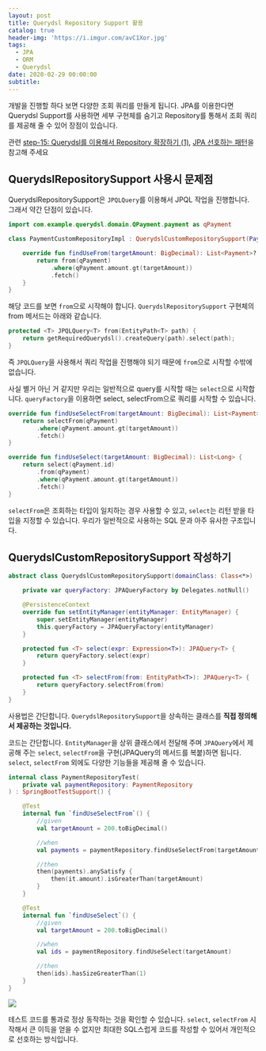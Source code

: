 ```yaml
---
layout: post
title: Querydsl Repository Support 활용
catalog: true
header-img: 'https://i.imgur.com/avC1Xor.jpg'
tags:
  - JPA
  - ORM
  - Querydsl
date: 2020-02-29 00:00:00
subtitle:
---
```



개발을 진행할 하다 보면 다양한 조회 쿼리를 만들게 됩니다. JPA를 이용한다면 Querydsl Support를 사용하면 세부 구현체를 숨기고 Repository를 통해서 조회 쿼리를 제공해 줄 수 있어 장점이 있습니다.

관련 [step-15: Querydsl를 이용해서 Repository 확장하기 (1)](https://github.com/cheese10yun/spring-jpa-best-practices/blob/master/doc/step-15.md), [JPA 선호하는 패턴](https://cheese10yun.github.io/jpa-preference/)을 참고해 주세요


## QuerydslRepositorySupport 사용시 문제점

QuerydslRepositorySupport은 `JPQLQuery`를 이용해서 JPQL 작업을 진행합니다. 그래서 약간 단점이 있습니다.

```kotlin
import com.example.querydsl.domain.QPayment.payment as qPayment

class PaymentCustomRepositoryImpl : QuerydslCustomRepositorySupport(Payment::class.java), PaymentCustomRepository {

    override fun findUseFrom(targetAmount: BigDecimal): List<Payment>? {
        return from(qPayment)
            .where(qPayment.amount.gt(targetAmount))
            .fetch()
    }
}
```
해당 코드를 보면 `from`으로 시작해야 합니다. `QuerydslRepositorySupport` 구현체의 from 메서드는 아래와 같습니다.

```kotlin
protected <T> JPQLQuery<T> from(EntityPath<T> path) {
    return getRequiredQuerydsl().createQuery(path).select(path);
}
```
즉 `JPQLQuery`을 사용해서 쿼리 작업을 진행해야 되기 때문에 `from`으로 시작할 수밖에 없습니다.

사실 별거 아닌 거 같지만 우리는 일반적으로 query를 시작할 때는 `select`으로 시작합니다. `queryFactory`을 이용하면 select, selectFrom으로 쿼리를 시작할 수 있습니다.

```kotlin
override fun findUseSelectFrom(targetAmount: BigDecimal): List<Payment> {
    return selectFrom(qPayment)
        .where(qPayment.amount.gt(targetAmount))
        .fetch()
}

override fun findUseSelect(targetAmount: BigDecimal): List<Long> {
    return select(qPayment.id)
        .from(qPayment)
        .where(qPayment.amount.gt(targetAmount))
        .fetch()
}
```

`selectFrom`은 조회하는 타입이 일치하는 경우 사용할 수 있고, `select`는 리턴 받을 타입을 지정할 수 있습니다. 우리가 일반적으로 사용하는 SQL 문과 아주 유사한 구조입니다.

## QuerydslCustomRepositorySupport 작성하기

```kotlin
abstract class QuerydslCustomRepositorySupport(domainClass: Class<*>) : QuerydslRepositorySupport(domainClass) {

    private var queryFactory: JPAQueryFactory by Delegates.notNull()

    @PersistenceContext
    override fun setEntityManager(entityManager: EntityManager) {
        super.setEntityManager(entityManager)
        this.queryFactory = JPAQueryFactory(entityManager)
    }

    protected fun <T> select(expr: Expression<T>): JPAQuery<T> {
        return queryFactory.select(expr)
    }

    protected fun <T> selectFrom(from: EntityPath<T>): JPAQuery<T> {
        return queryFactory.selectFrom(from)
    }
}
```
사용법은 간단합니다. `QuerydslRepositorySupport`을 상속하는 클래스를 **직접 정의해서 제공하는 것입니다.**

코드는 간단합니다. `EntityManager`을 상위 클래스에서 전달해 주며 `JPAQuery`에서 제공해 주는 `select`, `selectFrom`을 구현(JPAQuery의 메서드를 복붙)하면 됩니다. `select`, `selectFrom` 외에도 다양한 기능들을 제공해 줄 수 있습니다.


```kotlin
internal class PaymentRepositoryTest(
    private val paymentRepository: PaymentRepository
) : SpringBootTestSupport() {

    @Test
    internal fun `findUseSelectFrom`() {
        //given
        val targetAmount = 200.toBigDecimal()

        //when
        val payments = paymentRepository.findUseSelectFrom(targetAmount)

        //then
        then(payments).anySatisfy {
            then(it.amount).isGreaterThan(targetAmount)
        }
    }

    @Test
    internal fun `findUseSelect`() {
        //given
        val targetAmount = 200.toBigDecimal()

        //when
        val ids = paymentRepository.findUseSelect(targetAmount)

        //then
        then(ids).hasSizeGreaterThan(1)
    }
}
```

![](https://github.com/cheese10yun/blog-sample/raw/master/query-dsl/docs/images/queydsl-support-result.png)

테스트 코드를 통과로 정상 동작하는 것을 확인할 수 있습니다.
`select`, `selectFrom` 시작해서 큰 이득을 얻을 수 없지만 최대한 SQL스럽게 코드를 작성할 수 있어서 개인적으로 선호하는 방식입니다.